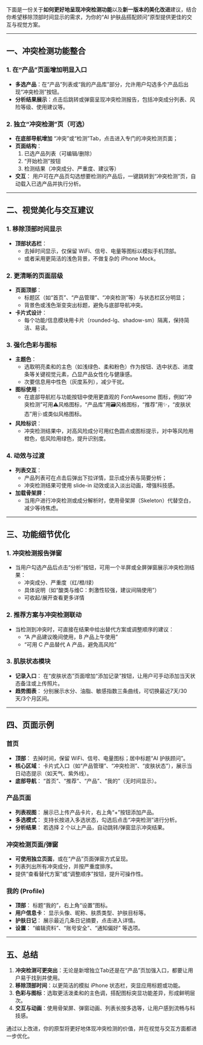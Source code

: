 下面是一份关于**如何更好地呈现冲突检测功能**以及**新一版本的美化改进**建议，结合你希望移除顶部时间显示的需求，为你的“AI 护肤品搭配顾问”原型提供更佳的交互与视觉方案。

---

## 一、冲突检测功能整合

### 1. 在“产品”页面增加明显入口
- **多选产品**：在“产品”列表或“我的产品库”部分，允许用户勾选多个产品后出现“冲突检测”按钮。  
- **分析结果展示**：点击后跳转或弹窗呈现冲突检测报告，包括冲突成分列表、风险等级、使用建议等。

### 2. 独立“冲突检测”页（可选）
- **在底部导航增加** “冲突”或“检测”Tab，点击进入专门的冲突检测页面；  
- **页面结构**：  
  1. 已选产品列表（可编辑/删除）  
  2. “开始检测”按钮  
  3. 检测结果（冲突成分、严重度、建议等）  
- **交互**： 用户可在产品页勾选想要检测的产品后，一键跳转到“冲突检测”页，自动载入已选产品并执行分析。

---

## 二、视觉美化与交互建议

### 1. 移除顶部时间显示
- **顶部状态栏**：  
  - 去掉时间显示，仅保留 WiFi、信号、电量等图标以模拟手机顶部。  
  - 或者采用更简洁的浅色背景，不做复杂的 iPhone Mock。

### 2. 更清晰的页面层级
- **页面顶部**：  
  - 标题区（如“首页”、“产品管理”、“冲突检测”等）与状态栏区分明显；  
  - 背景色或浅色渐变突出标题，避免与底部导航冲突。  
- **卡片式设计**：  
  - 每个功能/信息模块用卡片（rounded-lg、shadow-sm）隔离，保持简洁、易读。

### 3. 强化色彩与图标
- **主题色**：  
  - 选取明亮柔和的主色（如浅绿色、柔和粉色）作为按钮、选中状态、进度条等关键视觉元素，凸显产品女性化与健康感。  
  - 次要信息用中性色（灰度系列），减少干扰。
- **图标使用**：  
  - 在底部导航栏与功能按钮中使用更直观的 FontAwesome 图标，例如“冲突检测”可用⚠️风格图标，“产品库”用🗃️风格图标，“推荐”用✨，“皮肤状态”用🩺或类似风格图标。
- **风险标识**：  
  - 冲突检测结果中，对高风险成分可用红色圆点或图标提示，对中等风险用橙色，低风险用绿色，提升识别度。

### 4. 动效与过渡
- **列表交互**：  
  - 产品列表可在点击后弹出下拉详情，显示成分表与简要分析；  
  - 冲突检测结果可使用 slide-in 动效或淡入淡出动画，增强科技感。
- **加载骨架屏**：  
  - 当用户进行冲突检测或成分解析时，使用骨架屏（Skeleton）代替空白，减少等待焦虑。

---

## 三、功能细节优化

### 1. 冲突检测报告弹窗
- 当用户勾选产品后点击“分析”按钮，可用一个半屏或全屏弹窗展示冲突检测结果：  
  - 冲突成分、严重度（红/橙/绿）  
  - 具体说明（如“酸类与维C：刺激性较强，建议间隔使用”）  
  - 可收起/展开查看更多详情

### 2. 推荐方案与冲突检测联动
- 当检测到冲突时，可直接在结果中给出替代方案或调整顺序的建议：  
  - “A 产品建议晚间使用，B 产品上午使用”  
  - “可用 C 产品替代 A 产品，避免高风险”

### 3. 肌肤状态模块
- **记录入口**： 在“皮肤状态”页面增加“添加记录”按钮，让用户可手动添加当天状态备注或上传照片。  
- **趋势图表**： 分别展示水分、油脂、敏感指数三条曲线，可切换最近7天/30天/3个月区间。

---

## 四、页面示例

### 首页
- **顶部**： 去掉时间，保留 WiFi、信号、电量图标；居中标题“AI 护肤顾问”。  
- **核心区域**： 卡片式入口（如“产品管理”、“冲突检测”、“皮肤状态”），展示当日动态提示（如天气、紫外线）。  
- **底部导航**： “首页”、“推荐”、“产品”、“我的”（无时间显示）。

### 产品页面
- **列表视图**： 展示已上传产品卡片，右上角“+”按钮添加产品。  
- **多选模式**： 支持长按进入多选状态，勾选后点击“冲突检测”进行分析。  
- **分析结果**： 若选择 2 个以上产品，自动跳转/弹窗显示冲突结果。

### 冲突检测页面/弹窗
- **可使用独立页面**，或在“产品”页面弹窗方式呈现。  
- 列表列出所有冲突成分，并按严重度排序。  
- 提供“查看替代方案”或“调整顺序”按钮，提升可操作性。

### 我的 (Profile)
- **顶部**： 标题“我的”，右上角“设置”图标。  
- **用户信息卡**： 显示头像、昵称、肤质类型、护肤目标等。  
- **护肤日记**： 展示最近几条日记摘要，点击进入详情。  
- **设置**： “编辑资料”、“账号安全”、“通知偏好” 等选项。

---

## 五、总结

1. **冲突检测可更突出**：无论是新增独立Tab还是在“产品”页加强入口，都要让用户易于找到并使用。  
2. **移除顶部时间**：以更简洁的模拟 iPhone 状态栏，突显应用标题或功能。  
3. **色彩与图标**：选取更活泼柔和的主色调，搭配图标突显功能差异，形成鲜明层次。  
4. **交互与动画**：使用骨架屏、弹窗动画、列表长按多选等，让用户感到流畅与科技感。

通过以上改进，你的原型将更好地体现冲突检测的价值，并在视觉与交互方面都进一步优化。
